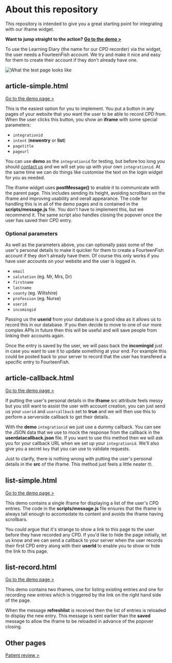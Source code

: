 # About this repository

This repository is intended to give you a great starting point for integrating with our iframe widget.

**Want to jump straight to the action? [Go to the demo >](https://philwilks.github.io/FourteenFish-Integration/article-simple.html)**

To use the Learning Diary (the name for our CPD recorder) via the widget, the user needs a FourteenFish account. We try and make it nice and easy for them to create their account if they don't already have one.

![What the test page looks like](http://i.imgur.com/G1Q78cb.png)

## article-simple.html

[Go to the demo page >](https://philwilks.github.io/FourteenFish-Integration/article-simple.html)

This is the easiest option for you to implement. You put a button in any pages of your website that you want the user to be able to record CPD from. When the user clicks this button, you show an **iframe** with some special parameters:

+ `integrationid`
+ `intent` (**newentry** or **list**)
+ `pagetitle`
+ `pageurl`

You can use **demo** as the `integrationid` for testing, but before too long you should [contact us](https://www.fourteenfish.com/contact) and we will set you up with your own `integrationid`. At the same time we can do things like customise the text on the login widget for you as needed.

The iframe widget uses **postMessage()** to enable it to communicate with the parent page. This includes sending its height, avoiding scrollbars on the iframe and improving usability and oerall appearance. The code for handling this is in all of the demo pages and is contained in the **scripts/message.js** file. You don't have to implement this, but we recommend it. The same script also handles closing the popover once the user has saved their CPD entry.

### Optional parameters

As well as the parameters above, you can optionally pass some of the user's personal details to make it quicker for them to create a FourteenFish account if they don't already have them. Of course this only works if you have user accounts on your website and the user is logged in.

+ `email`
+ `salutation` (eg. Mr, Mrs, Dr)
+ `firstname`
+ `lastname`
+ `county` (eg. Wiltshire)
+ `profession` (eg. Nurse)
+ `userid`
+ `incomingid`

Passing us the **userid** from your database is a good idea as it allows us to record this in our database. If you then decide to move to one of our more complex APIs in future then this will be useful and will save people from linking their accounts again.

Once the entry is saved by the user, we will pass back the **incomingid** just in case you want to use it to update something at your end. For example this could be posted back to your server to record that the user has transfered a specific entry to FourteenFish.

## article-callback.html

[Go to the demo page >](https://philwilks.github.io/FourteenFish-Integration/article-callback.html)

If putting the user's personal details in the **iframe** src attribute feels messy but you still want to assist the user with account creation, you can just send us your `userid` and `usercallback` set to **true** and we will then use this to perform a serverside callback to get their details. 

With the **demo** `integrationid` we just use a dummy callback. You can see the JSON data that we use to mock the response from the callback in the **userdatacallback.json** file. If you want to use this method then we will ask you for your callback URL when we set up your `integrationid`. We'll also give you a secret `key` that you can use to validate requests.

Just to clarify, there is nothing wrong with putting the user's personal details in the **src** of the iframe. This method just feels a little neater 🤓.  

## list-simple.html

[Go to the demo page >](https://philwilks.github.io/FourteenFish-Integration/list-simple.html)

This demo contains a single iframe for displaying a list of the user's CPD entries. The code in the **scripts/message.js** file ensures that the iframe is always tall enough to accomodate its content and avoids the iframe having scrollbars.

You could argue that it's strange to show a link to this page to the user before they have recorded any CPD. If you'd like to hide the page initially, let us know and we can send a callback to your server when the user records their first CPD entry along with their **userId** to enable you to show or hide the link to this page.

## list-record.html

[Go to the demo page >](https://philwilks.github.io/FourteenFish-Integration/list-record.html)

This demo contains two iframes, one for listing existing entries and one for recording new entries which is triggered by the link on the right hand side of the page.

When the message **refreshlist** is received then the list of entries is reloaded to display the new entry. This message is sent earlier than the **saved** message to allow the iframe to be reloaded in advance of the popover closing.

## Other pages

[Patient review >](https://philwilks.github.io/FourteenFish-Integration/patientreview.html)